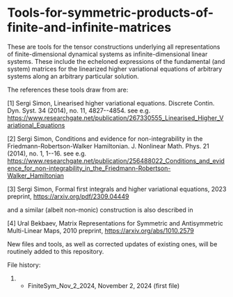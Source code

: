 # Tools-for-symmetric-products-of-finite-and-infinite-matrices
These are tools for the tensor constructions underlying all representations of finite-dimensional dynamical systems as infinite-dimensional linear systems.
These include the echeloned expressions of the fundamental (and system) matrices for the linearized higher variational equations of arbitrary systems along an arbitrary particular solution.

The references these tools draw from are:

[1] Sergi Simon, Linearised higher variational equations. Discrete Contin. Dyn. Syst. 34 (2014), no. 11, 4827--4854.
see e.g. https://www.researchgate.net/publication/267330555_Linearised_Higher_Variational_Equations

[2] Sergi Simon, Conditions and evidence for non-integrability in the Friedmann-Robertson-Walker Hamiltonian. J. Nonlinear Math. Phys. 21 (2014), no. 1, 1--16.
see e.g. https://www.researchgate.net/publication/256488022_Conditions_and_evidence_for_non-integrability_in_the_Friedmann-Robertson-Walker_Hamiltonian

[3] Sergi Simon, Formal first integrals and higher variational equations, 2023 preprint, https://arxiv.org/pdf/2309.04449

and a similar (albeit non-monic) construction is also described in 

[4] Ural Bekbaev, Matrix Representations for Symmetric and Antisymmetric Multi-Linear Maps, 2010 preprint, https://arxiv.org/abs/1010.2579

New files and tools, as well as corrected updates of existing ones, will be routinely added to this repository.

File history:
1. - FiniteSym_Nov_2_2024, November 2, 2024 (first file)
